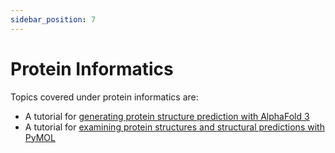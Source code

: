 ```yaml
---
sidebar_position: 7
---
```


# Protein Informatics

Topics covered under protein informatics are:

* A tutorial for [generating protein structure prediction with AlphaFold 3](../protein_informatics/structural_prediction/README.md)
* A tutorial for [examining protein structures and structural predictions with PyMOL](../protein_informatics/structural_prediction/README.md)
